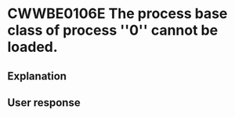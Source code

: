 # CWWBE0106E The process base class of process ''0'' cannot be loaded.

## Explanation

## User response